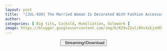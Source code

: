 ```yaml
---
layout: post
title:  "[JUL-939] The Married Woman Is Decorated With Fashion Accessories By Her Husband’s Boss. Ai Kano"
author: 
categories: [ Big tits, Cuckold, Humiliation, Solowork ]
image: https://blogger.googleusercontent.com/img/b/R29vZ2xl/AVvXsEjxHX57_XUs0a5G9vDCGYrRXJF6gB1ghQlwh5YRB-lnsBHWlHhValj0fyll9n7QXVAaNzhpUYQvnMGjV7-WXgMyJ6MeR47xGPMWrwNrIk4Q7N5GoBKtqYAjNiMRiszLsVhxVeGkqMDUGIKzw1PXhfjUFASSewPvXDovTiWd9wBUByt6KjpVMa5CAOUP/s16000/jul939pl.jpg
---
```


<center>
<a href="/svr/jul-939">
<button class="btn btn-outline-dark py-2 px-5 d-block w-100 show-comments"><i class="fa fa-external-link"></i> &nbsp; Streaming//Download</button>
</a>
</center>
